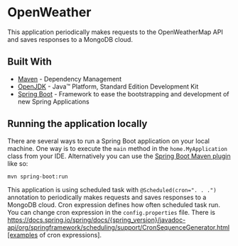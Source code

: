 # OpenWeather
This application periodically makes requests to the OpenWeatherMap API and saves responses to a MongoDB cloud.
## Built With
* 	[Maven](https://maven.apache.org/) - Dependency Management
* 	[OpenJDK](http://jdk.java.net/archive/) - Java™ Platform, Standard Edition Development Kit 
* 	[Spring Boot](https://spring.io/projects/spring-boot) - Framework to ease the bootstrapping and development of new Spring Applications
## Running the application locally
There are several ways to run a Spring Boot application on your local machine. One way is to execute the `main` method in the `home.MyApplication` class from your IDE.
Alternatively you can use the [Spring Boot Maven plugin](https://docs.spring.io/spring-boot/docs/current/reference/html/build-tool-plugins-maven-plugin.html) like so:

```shell
mvn spring-boot:run
```
This application is using scheduled task with `@Scheduled(cron=". . .")` annotation to periodically makes requests and saves responses to a MongoDB cloud. Cron expression defines how often scheduled task run. You can change  cron expression in the `config.properties` file. There is https://docs.spring.io/spring/docs/{spring_version}/javadoc-api/org/springframework/scheduling/support/CronSequenceGenerator.html[examples of cron expressions].
